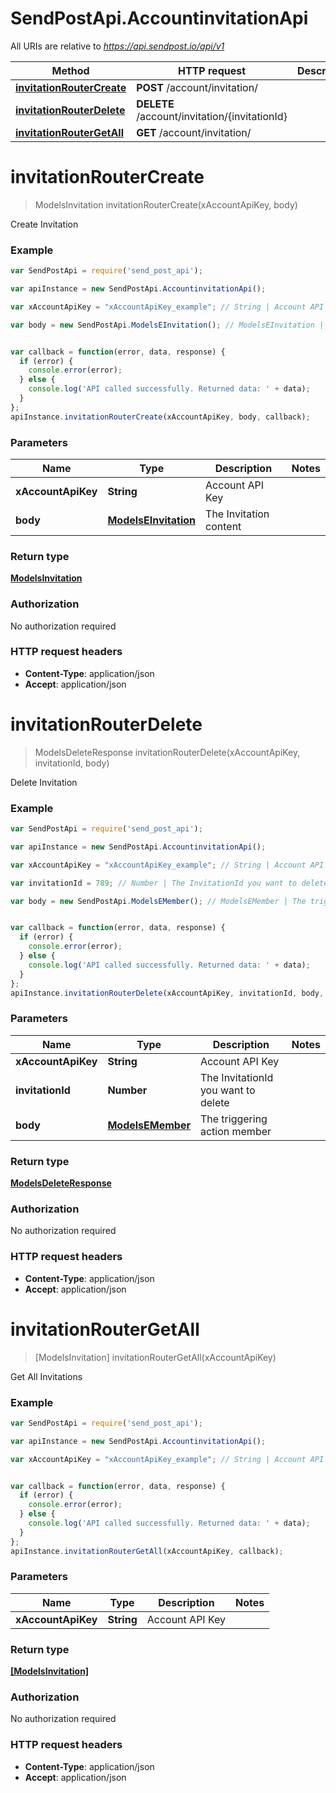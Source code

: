 # SendPostApi.AccountinvitationApi

All URIs are relative to *https://api.sendpost.io/api/v1*

Method | HTTP request | Description
------------- | ------------- | -------------
[**invitationRouterCreate**](AccountinvitationApi.md#invitationRouterCreate) | **POST** /account/invitation/ | 
[**invitationRouterDelete**](AccountinvitationApi.md#invitationRouterDelete) | **DELETE** /account/invitation/{invitationId} | 
[**invitationRouterGetAll**](AccountinvitationApi.md#invitationRouterGetAll) | **GET** /account/invitation/ | 


<a name="invitationRouterCreate"></a>
# **invitationRouterCreate**
> ModelsInvitation invitationRouterCreate(xAccountApiKey, body)



Create Invitation <br>

### Example
```javascript
var SendPostApi = require('send_post_api');

var apiInstance = new SendPostApi.AccountinvitationApi();

var xAccountApiKey = "xAccountApiKey_example"; // String | Account API Key

var body = new SendPostApi.ModelsEInvitation(); // ModelsEInvitation | The Invitation content


var callback = function(error, data, response) {
  if (error) {
    console.error(error);
  } else {
    console.log('API called successfully. Returned data: ' + data);
  }
};
apiInstance.invitationRouterCreate(xAccountApiKey, body, callback);
```

### Parameters

Name | Type | Description  | Notes
------------- | ------------- | ------------- | -------------
 **xAccountApiKey** | **String**| Account API Key | 
 **body** | [**ModelsEInvitation**](ModelsEInvitation.md)| The Invitation content | 

### Return type

[**ModelsInvitation**](ModelsInvitation.md)

### Authorization

No authorization required

### HTTP request headers

 - **Content-Type**: application/json
 - **Accept**: application/json

<a name="invitationRouterDelete"></a>
# **invitationRouterDelete**
> ModelsDeleteResponse invitationRouterDelete(xAccountApiKey, invitationId, body)



Delete Invitation <br>

### Example
```javascript
var SendPostApi = require('send_post_api');

var apiInstance = new SendPostApi.AccountinvitationApi();

var xAccountApiKey = "xAccountApiKey_example"; // String | Account API Key

var invitationId = 789; // Number | The InvitationId you want to delete

var body = new SendPostApi.ModelsEMember(); // ModelsEMember | The triggering action member


var callback = function(error, data, response) {
  if (error) {
    console.error(error);
  } else {
    console.log('API called successfully. Returned data: ' + data);
  }
};
apiInstance.invitationRouterDelete(xAccountApiKey, invitationId, body, callback);
```

### Parameters

Name | Type | Description  | Notes
------------- | ------------- | ------------- | -------------
 **xAccountApiKey** | **String**| Account API Key | 
 **invitationId** | **Number**| The InvitationId you want to delete | 
 **body** | [**ModelsEMember**](ModelsEMember.md)| The triggering action member | 

### Return type

[**ModelsDeleteResponse**](ModelsDeleteResponse.md)

### Authorization

No authorization required

### HTTP request headers

 - **Content-Type**: application/json
 - **Accept**: application/json

<a name="invitationRouterGetAll"></a>
# **invitationRouterGetAll**
> [ModelsInvitation] invitationRouterGetAll(xAccountApiKey)



Get All Invitations <br>

### Example
```javascript
var SendPostApi = require('send_post_api');

var apiInstance = new SendPostApi.AccountinvitationApi();

var xAccountApiKey = "xAccountApiKey_example"; // String | Account API Key


var callback = function(error, data, response) {
  if (error) {
    console.error(error);
  } else {
    console.log('API called successfully. Returned data: ' + data);
  }
};
apiInstance.invitationRouterGetAll(xAccountApiKey, callback);
```

### Parameters

Name | Type | Description  | Notes
------------- | ------------- | ------------- | -------------
 **xAccountApiKey** | **String**| Account API Key | 

### Return type

[**[ModelsInvitation]**](ModelsInvitation.md)

### Authorization

No authorization required

### HTTP request headers

 - **Content-Type**: application/json
 - **Accept**: application/json

